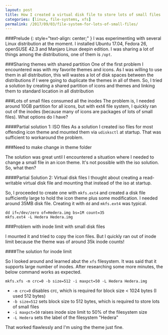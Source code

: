 ```yaml
---
layout: post
title: How I created a virtual disk file to store lots of small files
categories: [linux, file-systems, xfs]
permalink: /2017/09/03/file-system-for-lots-of-small-files/
---
```

###Prelude
{: style="text-align: center;" }
I was experimenting with several Linux distribution at the moment. I installed Ubuntu 17.04, Fedora 26, openSUSE 42.3 and
Manjaro Linux deepin edition. I was sharing a lot of things among the distributions, one of them is `/opt`.

###Sharing themes with shared partition
One of the first problem I encountered was with my favorite themes and icons. As I was willing
to use them in all distribution, this will wastes a lot of disk spaces between the distributions if I were going to duplicate the
themes in all of them. So, I tried a solution by creating a shared partition of icons and themes and linking them to standard
location in all distribution

###Lots of small files consumed all the inodes
The problem is, I needed around 10GB partition for all icons, but with ext4 file system, I quickly ran out
of the inodes (because many of icons are packages of lots of small files). What options do I have?

####Partial solution 1: ISO files
As a solution I created iso files for most offending icon theme and mounted them via `udisksctl` at startup. That was sufficient to
workaround the problem.

###Need to make change in theme folder

The solution was great until I encountered a situation where I needed to change a small file in an icon
theme. It's not possible with the iso solution. So, what then?

####Partial Solution 2: Virtual disk files
I thought about creating a read-writable virtual disk file and mounting that instead of the iso at startup.

So, I proceeded to create one with `mkfs.ext4` and created a disk file sufficiently large to hold the icon theme plus some modification.
I needed around 35MB disk file. Creating it with `dd` and `mkfs.ext4` was typical.

    dd if=/dev/zero of=Hedera.img bs=1M count=35
    mkfs.ext4 -L Hedera Hedera.img

###Problem with inode limit with small disk files

I mounted it and tried to copy the icon files. But I quickly ran out of inode limit because the theme was of around 35k inode counts!

####The solution for inode limit

So I looked around and learned abut the `xfs` filesystem. It was said that it supports large number of
inodes. After researching some more minutes, the below command works as expected.

    mkfs.xfs -m crc=0 -b size=512 -i maxpct=50 -L Hedera Hedera.img

  + `-m crc=0` disables crc, which is required for block size < 1024 bytes (I used 512 bytes)
  + `-b size=512` sets block size to 512 bytes, which is required to store lots of small files
  + `-i maxpct=50` raises inode size limit to 50% of the filesystem size
  + `-L Hedera` sets the label of the filesystem "Hedera"

That worked flawlessly and I'm using the theme just fine.